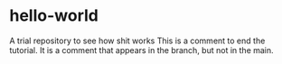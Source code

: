 # hello-world
A trial repository to see how shit works
This is a comment to end the tutorial. It is a comment that appears in the branch, but not in the main.
